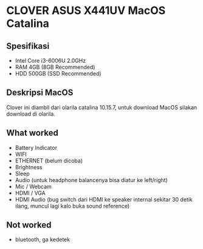 # CLOVER ASUS X441UV MacOS Catalina
## Spesifikasi
- Intel Core i3-6006U 2.0GHz
- RAM 4GB (8GB Recommended)
- HDD 500GB (SSD Recommended)
## Deskripsi MacOS
Clover ini diambil dari olarila catalina 10.15.7, untuk download MacOS silakan download di olarila.
## What worked
- Battery Indicator
- WIFI
- ETHERNET (belum dicoba)
- Brightness
- Sleep
- Audio (untuk headphone balancenya bisa diatur ke left/right)
- Mic / Webcam
- HDMI / VGA
- HDMI Audio (bug switch dari HDMI ke speaker internal sekitar 30 detik ilang, muncul lagi kalo buka sound reference)
## Not worked
- bluetooth, ga kedetek